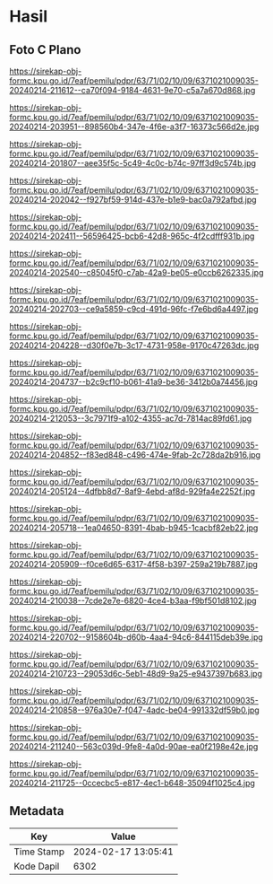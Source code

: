 # Hasil

## Foto C Plano

https://sirekap-obj-formc.kpu.go.id/7eaf/pemilu/pdpr/63/71/02/10/09/6371021009035-20240214-211612--ca70f094-9184-4631-9e70-c5a7a670d868.jpg

https://sirekap-obj-formc.kpu.go.id/7eaf/pemilu/pdpr/63/71/02/10/09/6371021009035-20240214-203951--898560b4-347e-4f6e-a3f7-16373c566d2e.jpg

https://sirekap-obj-formc.kpu.go.id/7eaf/pemilu/pdpr/63/71/02/10/09/6371021009035-20240214-201807--aee35f5c-5c49-4c0c-b74c-97ff3d9c574b.jpg

https://sirekap-obj-formc.kpu.go.id/7eaf/pemilu/pdpr/63/71/02/10/09/6371021009035-20240214-202042--f927bf59-914d-437e-b1e9-bac0a792afbd.jpg

https://sirekap-obj-formc.kpu.go.id/7eaf/pemilu/pdpr/63/71/02/10/09/6371021009035-20240214-202411--56596425-bcb6-42d8-965c-4f2cdfff931b.jpg

https://sirekap-obj-formc.kpu.go.id/7eaf/pemilu/pdpr/63/71/02/10/09/6371021009035-20240214-202540--c85045f0-c7ab-42a9-be05-e0ccb6262335.jpg

https://sirekap-obj-formc.kpu.go.id/7eaf/pemilu/pdpr/63/71/02/10/09/6371021009035-20240214-202703--ce9a5859-c9cd-491d-96fc-f7e6bd6a4497.jpg

https://sirekap-obj-formc.kpu.go.id/7eaf/pemilu/pdpr/63/71/02/10/09/6371021009035-20240214-204228--d30f0e7b-3c17-4731-958e-9170c47263dc.jpg

https://sirekap-obj-formc.kpu.go.id/7eaf/pemilu/pdpr/63/71/02/10/09/6371021009035-20240214-204737--b2c9cf10-b061-41a9-be36-3412b0a74456.jpg

https://sirekap-obj-formc.kpu.go.id/7eaf/pemilu/pdpr/63/71/02/10/09/6371021009035-20240214-212053--3c7971f9-a102-4355-ac7d-7814ac89fd61.jpg

https://sirekap-obj-formc.kpu.go.id/7eaf/pemilu/pdpr/63/71/02/10/09/6371021009035-20240214-204852--f83ed848-c496-474e-9fab-2c728da2b916.jpg

https://sirekap-obj-formc.kpu.go.id/7eaf/pemilu/pdpr/63/71/02/10/09/6371021009035-20240214-205124--4dfbb8d7-8af9-4ebd-af8d-929fa4e2252f.jpg

https://sirekap-obj-formc.kpu.go.id/7eaf/pemilu/pdpr/63/71/02/10/09/6371021009035-20240214-205718--1ea04650-8391-4bab-b945-1cacbf82eb22.jpg

https://sirekap-obj-formc.kpu.go.id/7eaf/pemilu/pdpr/63/71/02/10/09/6371021009035-20240214-205909--f0ce6d65-6317-4f58-b397-259a219b7887.jpg

https://sirekap-obj-formc.kpu.go.id/7eaf/pemilu/pdpr/63/71/02/10/09/6371021009035-20240214-210038--7cde2e7e-6820-4ce4-b3aa-f9bf501d8102.jpg

https://sirekap-obj-formc.kpu.go.id/7eaf/pemilu/pdpr/63/71/02/10/09/6371021009035-20240214-220702--9158604b-d60b-4aa4-94c6-844115deb39e.jpg

https://sirekap-obj-formc.kpu.go.id/7eaf/pemilu/pdpr/63/71/02/10/09/6371021009035-20240214-210723--29053d6c-5eb1-48d9-9a25-e9437397b683.jpg

https://sirekap-obj-formc.kpu.go.id/7eaf/pemilu/pdpr/63/71/02/10/09/6371021009035-20240214-210858--976a30e7-f047-4adc-be04-991332df59b0.jpg

https://sirekap-obj-formc.kpu.go.id/7eaf/pemilu/pdpr/63/71/02/10/09/6371021009035-20240214-211240--563c039d-9fe8-4a0d-90ae-ea0f2198e42e.jpg

https://sirekap-obj-formc.kpu.go.id/7eaf/pemilu/pdpr/63/71/02/10/09/6371021009035-20240214-211725--0ccecbc5-e817-4ec1-b648-35094f1025c4.jpg


## Metadata

| Key        | Value               |
| ---------- | ------------------- |
| Time Stamp | 2024-02-17 13:05:41 |
| Kode Dapil | 6302                |



